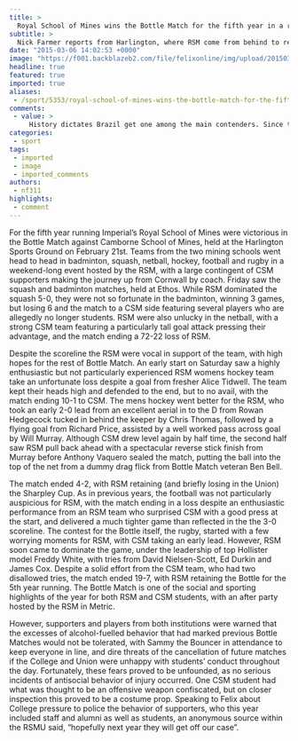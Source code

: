 ```yaml
---
title: >
  Royal School of Mines wins the Bottle Match for the fifth year in a row
subtitle: >
  Nick Farmer reports from Harlington, where RSM come from behind to retain the bottle
date: "2015-03-06 14:02:53 +0000"
image: "https://f001.backblazeb2.com/file/felixonline/img/upload/201503061402-kmw13-10960007_10204938790223046_12770275941340581_o.jpg"
headline: true
featured: true
imported: true
aliases:
 - /sport/5353/royal-school-of-mines-wins-the-bottle-match-for-the-fifth-year-in-a-row
comments:
 - value: >
     History dictates Brazil get one among the main contenders. Since the 1930s, many American leaders have visited Haiti. Soccer highlights are believed as the most awaited part for the soccer event. <br>credits fut rapidement http://creditsfut.com/
categories:
 - sport
tags:
 - imported
 - image
 - imported_comments
authors:
 - nf311
highlights:
 - comment
---
```


For the fifth year running Imperial’s Royal School of Mines were victorious in the Bottle Match against Camborne School of Mines, held at the Harlington Sports Ground on February 21st. Teams from the two mining schools went head to head in badminton, squash, netball, hockey, football and rugby in a weekend-long event hosted by the RSM, with a large contingent of CSM supporters making the journey up from Cornwall by coach. Friday saw the squash and badminton matches, held at Ethos. While RSM dominated the squash 5-0, they were not so fortunate in the badminton, winning 3 games, but losing 6 and the match to a CSM side featuring several players who are allegedly no longer students. RSM were also unlucky in the netball, with a strong CSM team featuring a particularly tall goal attack pressing their advantage, and the match ending a 72-22 loss of RSM.

Despite the scoreline the RSM were vocal in support of the team, with high hopes for the rest of Bottle Match. An early start on Saturday saw a highly enthusiastic but not particularly experienced RSM womens hockey team take an unfortunate loss despite a goal from fresher Alice Tidwell. The team kept their heads high and defended to the end, but to no avail, with the match ending 10-1 to CSM. The mens hockey went better for the RSM, who took an early 2-0 lead from an excellent aerial in to the D from Rowan Hedgecock tucked in behind the keeper by Chris Thomas, followed by a flying goal from Richard Price, assisted by a well worked pass across goal by Will Murray. Although CSM drew level again by half time, the second half saw RSM pull back ahead with a spectacular reverse stick finish from Murray before Anthony Vaquero sealed the match, putting the ball into the top of the net from a dummy drag flick from Bottle Match veteran Ben Bell.

The match ended 4-2, with RSM retaining (and briefly losing in the Union) the Sharpley Cup. As in previous years, the football was not particularly auspicious for RSM, with the match ending in a loss despite an enthusiastic performance from an RSM team who surprised CSM with a good press at the start, and delivered a much tighter game than reflected in the the 3-0 scoreline. The contest for the Bottle itself, the rugby, started with a few worrying moments for RSM, with CSM taking an early lead. However, RSM soon came to dominate the game, under the leadership of top Hollister model Freddy White, with tries from David Nielsen-Scott, Ed Durkin and James Cox. Despite a solid effort from the CSM team, who had two disallowed tries, the match ended 19-7, with RSM retaining the Bottle for the 5th year running. The Bottle Match is one of the social and sporting highlights of the year for both RSM and CSM students, with an after party hosted by the RSM in Metric.

However, supporters and players from both institutions were warned that the excesses of alcohol-fuelled behavior that had marked previous Bottle Matches would not be tolerated, with Sammy the Bouncer in attendance to keep everyone in line, and dire threats of the cancellation of future matches if the College and Union were unhappy with students’ conduct throughout the day. Fortunately, these fears proved to be unfounded, as no serious incidents of antisocial behavior of injury occurred. One CSM student had what was thought to be an offensive weapon confiscated, but on closer inspection this proved to be a costume prop. Speaking to Felix about College pressure to police the behavior of supporters, who this year included staff and alumni as well as students, an anonymous source within the RSMU said, “hopefully next year they will get off our case”.
